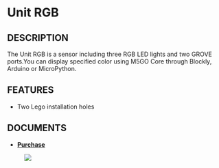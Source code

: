 # Unit RGB

## DESCRIPTION

The Unit RGB is a sensor including three RGB LED lights and two GROVE
ports.You can display specified color using M5GO Core through Blockly,
Arduino or MicroPython.

## FEATURES

-  Two Lego installation holes

## DOCUMENTS

- **[Purchase](https://www.aliexpress.com/store/3226069?spm=2114.search0104.3.5.66051a4dlpB2ti)**

<figure>
    <img src="assets/img/product_pics/units/M5GO_Unit_rgb.png">
</figure>